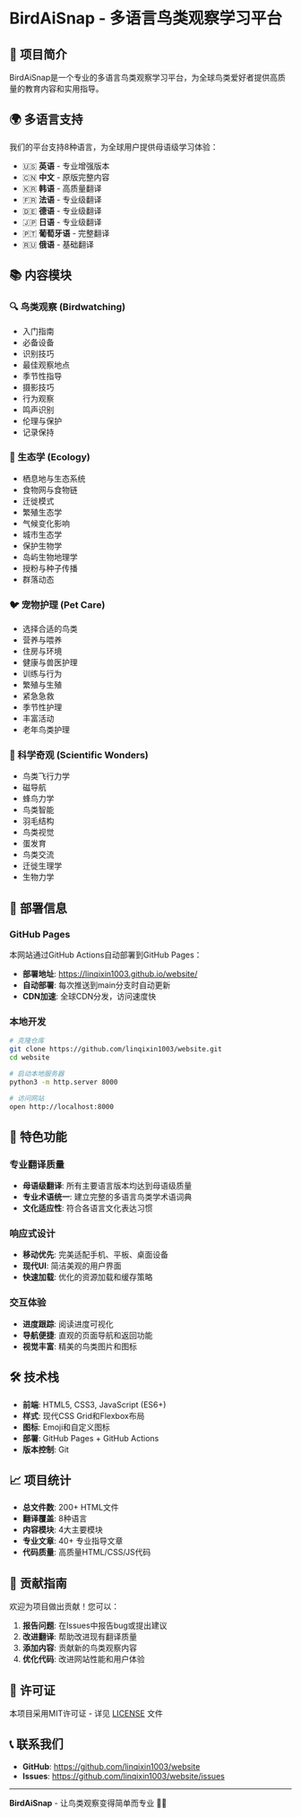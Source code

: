 # BirdAiSnap - 多语言鸟类观察学习平台

## 🌟 项目简介

BirdAiSnap是一个专业的多语言鸟类观察学习平台，为全球鸟类爱好者提供高质量的教育内容和实用指导。

## 🌍 多语言支持

我们的平台支持8种语言，为全球用户提供母语级学习体验：

- 🇺🇸 **英语** - 专业增强版本
- 🇨🇳 **中文** - 原版完整内容
- 🇰🇷 **韩语** - 高质量翻译
- 🇫🇷 **法语** - 专业级翻译
- 🇩🇪 **德语** - 专业级翻译
- 🇯🇵 **日语** - 专业级翻译
- 🇵🇹 **葡萄牙语** - 完整翻译
- 🇷🇺 **俄语** - 基础翻译

## 📚 内容模块

### 🔍 鸟类观察 (Birdwatching)
- 入门指南
- 必备设备
- 识别技巧
- 最佳观察地点
- 季节性指导
- 摄影技巧
- 行为观察
- 鸣声识别
- 伦理与保护
- 记录保持

### 🌿 生态学 (Ecology)
- 栖息地与生态系统
- 食物网与食物链
- 迁徙模式
- 繁殖生态学
- 气候变化影响
- 城市生态学
- 保护生物学
- 岛屿生物地理学
- 授粉与种子传播
- 群落动态

### 🐦 宠物护理 (Pet Care)
- 选择合适的鸟类
- 营养与喂养
- 住房与环境
- 健康与兽医护理
- 训练与行为
- 繁殖与生殖
- 紧急急救
- 季节性护理
- 丰富活动
- 老年鸟类护理

### 🔬 科学奇观 (Scientific Wonders)
- 鸟类飞行力学
- 磁导航
- 蜂鸟力学
- 鸟类智能
- 羽毛结构
- 鸟类视觉
- 蛋发育
- 鸟类交流
- 迁徙生理学
- 生物力学

## 🚀 部署信息

### GitHub Pages
本网站通过GitHub Actions自动部署到GitHub Pages：
- **部署地址**: https://linqixin1003.github.io/website/
- **自动部署**: 每次推送到main分支时自动更新
- **CDN加速**: 全球CDN分发，访问速度快

### 本地开发
```bash
# 克隆仓库
git clone https://github.com/linqixin1003/website.git
cd website

# 启动本地服务器
python3 -m http.server 8000

# 访问网站
open http://localhost:8000
```

## 🎯 特色功能

### 专业翻译质量
- **母语级翻译**: 所有主要语言版本均达到母语级质量
- **专业术语统一**: 建立完整的多语言鸟类学术语词典
- **文化适应性**: 符合各语言文化表达习惯

### 响应式设计
- **移动优先**: 完美适配手机、平板、桌面设备
- **现代UI**: 简洁美观的用户界面
- **快速加载**: 优化的资源加载和缓存策略

### 交互体验
- **进度跟踪**: 阅读进度可视化
- **导航便捷**: 直观的页面导航和返回功能
- **视觉丰富**: 精美的鸟类图片和图标

## 🛠️ 技术栈

- **前端**: HTML5, CSS3, JavaScript (ES6+)
- **样式**: 现代CSS Grid和Flexbox布局
- **图标**: Emoji和自定义图标
- **部署**: GitHub Pages + GitHub Actions
- **版本控制**: Git

## 📈 项目统计

- **总文件数**: 200+ HTML文件
- **翻译覆盖**: 8种语言
- **内容模块**: 4大主要模块
- **专业文章**: 40+ 专业指导文章
- **代码质量**: 高质量HTML/CSS/JS代码

## 🤝 贡献指南

欢迎为项目做出贡献！您可以：

1. **报告问题**: 在Issues中报告bug或提出建议
2. **改进翻译**: 帮助改进现有翻译质量
3. **添加内容**: 贡献新的鸟类观察内容
4. **优化代码**: 改进网站性能和用户体验

## 📄 许可证

本项目采用MIT许可证 - 详见 [LICENSE](LICENSE) 文件

## 📞 联系我们

- **GitHub**: https://github.com/linqixin1003/website
- **Issues**: https://github.com/linqixin1003/website/issues

---

**BirdAiSnap** - 让鸟类观察变得简单而专业 🦅✨